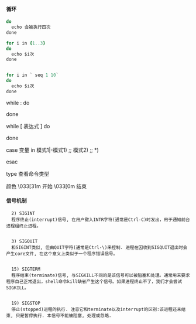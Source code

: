  
####  循环

```for i in a b c d
do
  echo 会被执行四次
done

for i in {1..3}
do
  echo $i次
done


for i in ` seq 1 10`
do
  echo $i次
done
```

while :
do

done

while [ 表达式 ]
do

done


case 变量 in
模式1|-模式1)
  ;;
模式2)
  ;;
 *)
 
 esac


 type 查看命令类型
 
 颜色
 \033[31m 开始
 \033[0m 结束
#### 信号机制

      2) SIGINT
      程序终止(interrupt)信号, 在用户键入INTR字符(通常是Ctrl-C)时发出，用于通知前台进程组终止进程。


      3) SIGQUIT
      和SIGINT类似, 但由QUIT字符(通常是Ctrl-\)来控制. 进程在因收到SIGQUIT退出时会产生core文件, 在这个意义上类似于一个程序错误信号。


      15) SIGTERM
      程序结束(terminate)信号, 与SIGKILL不同的是该信号可以被阻塞和处理。通常用来要求程序自己正常退出，shell命令kill缺省产生这个信号。如果进程终止不了，我们才会尝试SIGKILL。


      19) SIGSTOP
      停止(stopped)进程的执行. 注意它和terminate以及interrupt的区别:该进程还未结束, 只是暂停执行. 本信号不能被阻塞, 处理或忽略.
